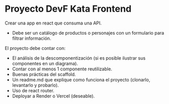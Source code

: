 # Proyecto DevF Kata Frontend

Crear una app en react que consuma una API.

* Debe ser un catálogo de productos o personajes con un formulario para filtrar información.

El proyecto debe contar con:

* El análisis de la descomponentización (si es posible ilustrar sus componentes en un diagrama).
* Contar con al menos 1 componente reutilizable.
* Buenas prácticas del scaffold.
* Un readme.md que explique como funciona el proyecto (clonarlo, levantarlo y probarlo).
* Uso de react router.
* Deployar a Render o Vercel (deseable).
